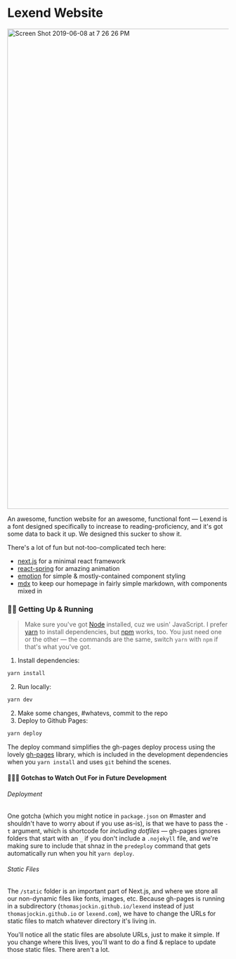# Lexend Website

<img width="1093" alt="Screen Shot 2019-06-08 at 7 26 26 PM" src="https://user-images.githubusercontent.com/25366/59153730-83bfec80-8a2f-11e9-8c25-a188c906e3ed.png">

An awesome, function website for an awesome, functional font — Lexend is a font designed specifically to increase to reading-proficiency, and it's got some data to back it up. We designed this sucker to show it.

There's a lot of fun but not-too-complicated tech here:
- [next.js](https://nextjs.org) for a minimal react framework
- [react-spring](https://www.react-spring.io/) for amazing animation
- [emotion](https://emotion.sh/docs/introduction) for simple & mostly-contained component styling
- [mdx](https://mdxjs.com/) to keep our homepage in fairly simple markdown, with components mixed in

### 🏃‍♂️ Getting Up & Running

> Make sure you've got [Node](https://nodejs.org/en/) installed, cuz we usin' JavaScript. I prefer [yarn](https://yarnpkg.com/en/) to install dependencies, but [npm](https://www.npmjs.com/get-npm) works, too. You just need one or the other — the commands are the same, switch `yarn` with `npm` if that's what you've got.

1. Install dependencies:
```bash
yarn install
```
2. Run locally:
```bash
yarn dev
```
2. Make some changes, #whatevs, commit to the repo
3. Deploy to Github Pages:
```bash
yarn deploy
```

The deploy command simplifies the gh-pages deploy process using the lovely [gh-pages](https://github.com/tschaub/gh-pages) library, which is included in the development dependencies when you `yarn install` and uses `git` behind the scenes.

#### 👨🏻‍🚒 Gotchas to Watch Out For in Future Development

###### Deployment

One gotcha (which you might notice in `package.json` on #master and shouldn't have to worry about if you use as-is), is that we have to pass the `-t` argument, which is shortcode for _including dotfiles_ — gh-pages ignores folders that start with an `_` if you don't include a `.nojekyll` file, and we're making sure to include that shnaz in the `predeploy` command that gets automatically run when you hit `yarn deploy`.

###### Static Files

The `/static` folder is an important part of Next.js, and where we store all our non-dynamic files like fonts, images, etc. Because gh-pages is running in a subdirectory (`thomasjockin.github.io/lexend` instead of just `thomasjockin.github.io` or `lexend.com`), we have to change the URLs for static files to match whatever directory it's living in.

You'll notice all the static files are absolute URLs, just to make it simple. If you change where this lives, you'll want to do a find & replace to update those static files. There aren't a lot.
